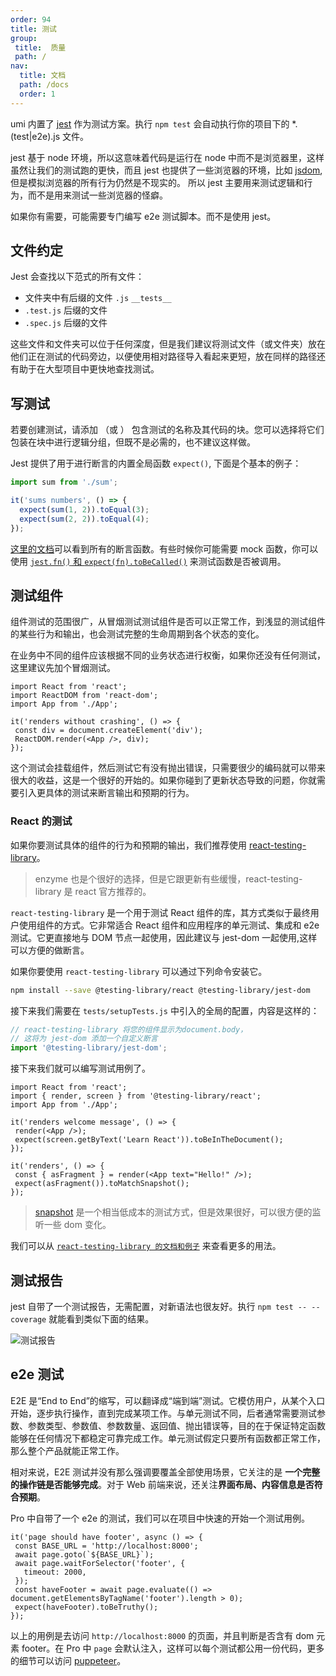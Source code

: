 ```yaml
---
order: 94
title: 测试
group:
 title:  质量
 path: /
nav: 
  title: 文档
  path: /docs
  order: 1
---
```


umi 内置了 [jest](https://jestjs.io/) 作为测试方案。执行 `npm test` 会自动执行你的项目下的 \*.(test|e2e).js 文件。

jest 基于 node 环境，所以这意味着代码是运行在 node 中而不是浏览器里，这样虽然让我们的测试跑的更快，而且 jest 也提供了一些浏览器的环境，比如 [jsdom](https://github.com/tmpvar/jsdom), 但是模拟浏览器的所有行为仍然是不现实的。 所以 jest 主要用来测试逻辑和行为，而不是用来测试一些浏览器的怪癖。

如果你有需要，可能需要专门编写 e2e 测试脚本。而不是使用 jest。

## 文件约定

Jest 会查找以下范式的所有文件：

- 文件夹中有后缀的文件 `.js` `__tests__`
- `.test.js` 后缀的文件
- `.spec.js` 后缀的文件

这些文件和文件夹可以位于任何深度，但是我们建议将测试文件（或文件夹）放在他们正在测试的代码旁边，以便使用相对路径导入看起来更短，放在同样的路径还有助于在大型项目中更快地查找测试。

## 写测试

若要创建测试，请添加 （或 ） 包含测试的名称及其代码的块。您可以选择将它们包装在块中进行逻辑分组，但既不是必需的，也不建议这样做。

Jest 提供了用于进行断言的内置全局函数 `expect()`, 下面是个基本的例子：

```ts
import sum from './sum';

it('sums numbers', () => {
  expect(sum(1, 2)).toEqual(3);
  expect(sum(2, 2)).toEqual(4);
});
```

[这里的文档](https://jestjs.io/zh-Hans/docs/expect#%E6%96%B9%E6%B3%95)可以看到所有的断言函数。有些时候你可能需要 mock 函数，你可以使用 [`jest.fn()` 和 `expect(fn).toBeCalled()`](https://jestjs.io/zh-Hans/docs/expect#tohavebeencalled) 来测试函数是否被调用。

## 测试组件

组件测试的范围很广，从冒烟测试测试组件是否可以正常工作，到浅显的测试组件的某些行为和输出，也会测试完整的生命周期到各个状态的变化。

在业务中不同的组件应该根据不同的业务状态进行权衡，如果你还没有任何测试，这里建议先加个冒烟测试。

 ```tsx | pure
import React from 'react';
import ReactDOM from 'react-dom';
import App from './App';

it('renders without crashing', () => {
  const div = document.createElement('div');
  ReactDOM.render(<App />, div);
});
```

这个测试会挂载组件，然后测试它有没有抛出错误，只需要很少的编码就可以带来很大的收益，这是一个很好的开始的。如果你碰到了更新状态导致的问题，你就需要引入更具体的测试来断言输出和预期的行为。

### React 的测试

如果你要测试具体的组件的行为和预期的输出，我们推荐使用 [react-testing-library](https://github.com/testing-library/react-testing-library)。

> enzyme 也是个很好的选择，但是它跟更新有些缓慢，react-testing-library 是 react 官方推荐的。

`react-testing-library` 是一个用于测试 React 组件的库，其方式类似于最终用户使用组件的方式。它非常适合 React 组件和应用程序的单元测试、集成和 e2e 测试。它更直接地与 DOM 节点一起使用，因此建议与 jest-dom 一起使用,这样可以方便的做断言。

如果你要使用 `react-testing-library` 可以通过下列命令安装它。

```bash
npm install --save @testing-library/react @testing-library/jest-dom
```

接下来我们需要在 `tests/setupTests.js` 中引入的全局的配置，内容是这样的：

```ts
// react-testing-library 将您的组件显示为document.body，
// 这将为 jest-dom 添加一个自定义断言
import '@testing-library/jest-dom';
```

接下来我们就可以编写测试用例了。

 ```tsx | pure
import React from 'react';
import { render, screen } from '@testing-library/react';
import App from './App';

it('renders welcome message', () => {
  render(<App />);
  expect(screen.getByText('Learn React')).toBeInTheDocument();
});

it('renders', () => {
  const { asFragment } = render(<App text="Hello!" />);
  expect(asFragment()).toMatchSnapshot();
});
```

> [snapshot](https://jestjs.io/blog/2016/07/27/jest-14.html) 是一个相当低成本的测试方式，但是效果很好，可以很方便的监听一些 dom 变化。

我们可以从 [`react-testing-library 的文档和例子`](https://testing-library.com/docs/react-testing-library/intro/) 来查看更多的用法。

## 测试报告

jest 自带了一个测试报告，无需配置，对新语法也很友好。执行 `npm test -- --coverage` 就能看到类似下面的结果。

![测试报告](https://i.imgur.com/5bFhnTS.png)

## e2e 测试

E2E 是“End to End”的缩写，可以翻译成“端到端”测试。它模仿用户，从某个入口开始，逐步执行操作，直到完成某项工作。与单元测试不同，后者通常需要测试参数、参数类型、参数值、参数数量、返回值、抛出错误等，目的在于保证特定函数能够在任何情况下都稳定可靠完成工作。单元测试假定只要所有函数都正常工作，那么整个产品就能正常工作。

相对来说，E2E 测试并没有那么强调要覆盖全部使用场景，它关注的是 **一个完整的操作链是否能够完成**。对于 Web 前端来说，还关注**界面布局、内容信息是否符合预期**。

Pro 中自带了一个 e2e 的测试，我们可以在项目中快速的开始一个测试用例。

 ```tsx | pure
it('page should have footer', async () => {
  const BASE_URL = 'http://localhost:8000';
  await page.goto(`${BASE_URL}`);
  await page.waitForSelector('footer', {
    timeout: 2000,
  });
  const haveFooter = await page.evaluate(() => document.getElementsByTagName('footer').length > 0);
  expect(haveFooter).toBeTruthy();
});
```

以上的用例是去访问 `http://localhost:8000` 的页面，并且判断是否含有 dom 元素 footer。在 Pro 中 `page` 会默认注入，这样可以每个测试都公用一份代码，更多的细节可以访问 [puppeteer](https://github.com/puppeteer/puppeteer)。
